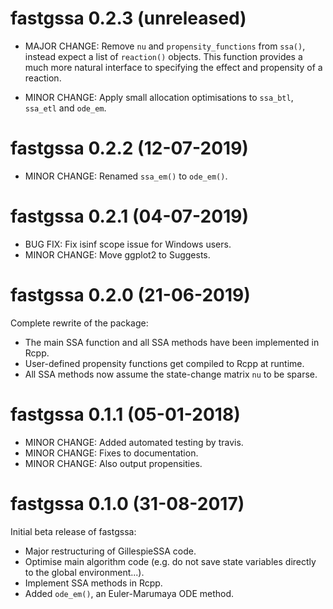 # fastgssa 0.2.3 (unreleased)

* MAJOR CHANGE: Remove `nu` and `propensity_functions` from `ssa()`, instead
  expect a list of `reaction()` objects. This function provides a much more
  natural interface to specifying the effect and propensity of a reaction.

* MINOR CHANGE: Apply small allocation optimisations to `ssa_btl`, `ssa_etl` and `ode_em`.

# fastgssa 0.2.2 (12-07-2019)

* MINOR CHANGE: Renamed `ssa_em()` to `ode_em()`.

# fastgssa 0.2.1 (04-07-2019)

* BUG FIX: Fix isinf scope issue for Windows users.
* MINOR CHANGE: Move ggplot2 to Suggests.

# fastgssa 0.2.0 (21-06-2019)

Complete rewrite of the package:

* The main SSA function and all SSA methods have been implemented in Rcpp.
* User-defined propensity functions get compiled to Rcpp at runtime.
* All SSA methods now assume the state-change matrix `nu` to be sparse.

# fastgssa 0.1.1 (05-01-2018)

* MINOR CHANGE: Added automated testing by travis.
* MINOR CHANGE: Fixes to documentation.
* MINOR CHANGE: Also output propensities.

# fastgssa 0.1.0 (31-08-2017)

Initial beta release of fastgssa:

* Major restructuring of GillespieSSA code.
* Optimise main algorithm code (e.g. do not save state variables directly to the global environment...).
* Implement SSA methods in Rcpp.
* Added `ode_em()`, an Euler-Marumaya ODE method.
